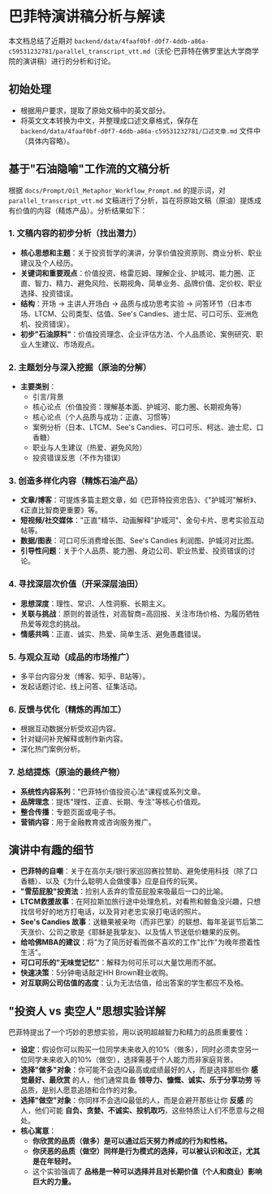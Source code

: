 # 巴菲特演讲稿分析与解读

本文档总结了近期对 `backend/data/4faaf0bf-d0f7-4ddb-a86a-c59531232781/parallel_transcript_vtt.md`（沃伦·巴菲特在佛罗里达大学商学院的演讲稿）进行的分析和讨论。

## 初始处理

*   根据用户要求，提取了原始文稿中的英文部分。
*   将英文文本转换为中文，并整理成口述文章格式，保存在 `backend/data/4faaf0bf-d0f7-4ddb-a86a-c59531232781/口述文章.md` 文件中（具体内容略）。

## 基于"石油隐喻"工作流的文稿分析

根据 `docs/Prompt/Oil_Metaphor_Workflow_Prompt.md` 的提示词，对 `parallel_transcript_vtt.md` 文稿进行了分析，旨在将原始文稿（原油）提炼成有价值的内容（精炼产品）。分析结果如下：

### 1. 文稿内容的初步分析（找出潜力）
*   **核心思想和主题**：关于投资哲学的演讲，分享价值投资原则、商业分析、职业建议及个人经历。
*   **关键词和重要观点**：价值投资、格雷厄姆、理解企业、护城河、能力圈、正直、智力、精力、避免风险、长期视角、简单业务、品牌价值、定价权、职业选择、投资错误。
*   **结构**：开场 -> 主讲人开场白 -> 品质与成功思考实验 -> 问答环节（日本市场、LTCM、公司类型、估值、See's Candies、迪士尼、可口可乐、亚洲危机、投资错误）。
*   **初步"石油原料"**：价值投资理念、企业评估方法、个人品质论、案例研究、职业人生建议、市场观点。

### 2. 主题划分与深入挖掘（原油的分解）
*   **主要类别**：
    *   引言/背景
    *   核心论点（价值投资：理解基本面、护城河、能力圈、长期视角等）
    *   核心论点（个人品质与成功：正直、习惯等）
    *   案例分析（日本、LTCM、See's Candies、可口可乐、柯达、迪士尼、口香糖）
    *   职业与人生建议（热爱、避免风险）
    *   投资错误反思（不作为错误）

### 3. 创造多样化内容（精炼石油产品）
*   **文章/博客**：可提炼多篇主题文章，如《巴菲特投资忠告》、《"护城河"解析》、《正直比智商更重要》等。
*   **短视频/社交媒体**："正直"精华、动画解释"护城河"、金句卡片、思考实验互动帖等。
*   **数据/图表**：可口可乐消费增长图、See's Candies 利润图、护城河对比图。
*   **引导性问题**：关于个人品质、能力圈、身边公司、职业热爱、投资错误的讨论。

### 4. 寻找深层次价值（开采深层油田）
*   **思想深度**：理性、常识、人性洞察、长期主义。
*   **关联与挑战**：原则的普适性，对高智商=高回报、关注市场价格、为履历牺牲热爱等观念的挑战。
*   **情感共鸣**：正直、诚实、热爱、简单生活、避免愚蠢错误。

### 5. 与观众互动（成品的市场推广）
*   多平台内容分发（博客、知乎、B站等）。
*   发起话题讨论、线上问答、征集活动。

### 6. 反馈与优化（精炼的再加工）
*   根据互动数据分析受欢迎内容。
*   针对疑问补充解释或制作新内容。
*   深化热门案例分析。

### 7. 总结提炼（原油的最终产物）
*   **系统性内容系列**："巴菲特价值投资心法"课程或系列文章。
*   **品牌理念**：提炼"理性、正直、长期、专注"等核心价值观。
*   **整合传播**：专题页面或电子书。
*   **营销内容**：用于金融教育或咨询服务推广。

## 演讲中有趣的细节

*   **巴菲特的自嘲**：关于在高尔夫/银行家巡回赛拉赞助、避免使用科技（除了口香糖）、以及《为什么聪明人会做傻事》应是自传的玩笑。
*   **"雪茄屁股"投资法**：捡别人丢弃的雪茄屁股来吸最后一口的比喻。
*   **LTCM救援故事**：在阿拉斯加旅行途中处理危机，对看熊和鲸鱼没兴趣，只想找信号好的地方打电话，以及背对老忠实泉打电话的照片。
*   **See's Candies 故事**：送糖果被亲吻（而非巴掌）的联想、每年圣诞节后第二天涨价、公司之歌是《耶稣是我挚友》、以及情人节送低价糖果的反例。
*   **给哈佛MBA的建议**：将"为了简历好看而做不喜欢的工作"比作"为晚年攒着性生活"。
*   **可口可乐的"无味觉记忆"**：解释为何可乐可以大量饮用而不腻。
*   **快速决策**：5分钟电话敲定HH Brown鞋业收购。
*   **对互联网公司估值的态度**：认为无法估值，给出答案的学生都应不及格。

## "投资人 vs 卖空人"思想实验详解

巴菲特提出了一个巧妙的思想实验，用以说明超越智力和精力的品质重要性：

*   **设定**：假设你可以购买一位同学未来收入的10%（做多），同时必须卖空另一位同学未来收入的10%（做空），选择需基于个人能力而非家庭背景。
*   **选择"做多"对象**：你可能不会选IQ最高或成绩最好的人，而是选择那些你 **感觉最好、最欣赏** 的人，他们通常具备 **领导力、慷慨、诚实、乐于分享功劳** 等品质，是别人愿意追随和合作的对象。
*   **选择"做空"对象**：你同样不会选IQ最低的人，而是会避开那些让你 **反感** 的人，他们可能 **自负、贪婪、不诚实、投机取巧**，这些特质让人们不愿意与之相处。
*   **核心寓意**：
    *   **你欣赏的品质（做多）是可以通过后天努力养成的行为和性格。**
    *   **你厌恶的品质（做空）同样是行为模式的选择，可以被认识和改正，尤其是在年轻时。**
    *   这个实验强调了 **品格是一种可以选择并且对长期价值（个人和商业）影响巨大的力量。** 